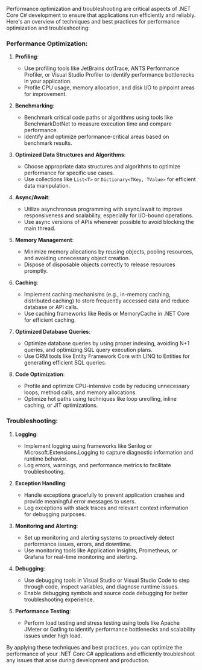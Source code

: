 Performance optimization and troubleshooting are critical aspects of .NET Core C# development to ensure that applications run efficiently and reliably. Here's an overview of techniques and best practices for performance optimization and troubleshooting:

### Performance Optimization:

1. **Profiling**:
   - Use profiling tools like JetBrains dotTrace, ANTS Performance Profiler, or Visual Studio Profiler to identify performance bottlenecks in your application.
   - Profile CPU usage, memory allocation, and disk I/O to pinpoint areas for improvement.

2. **Benchmarking**:
   - Benchmark critical code paths or algorithms using tools like BenchmarkDotNet to measure execution time and compare performance.
   - Identify and optimize performance-critical areas based on benchmark results.

3. **Optimized Data Structures and Algorithms**:
   - Choose appropriate data structures and algorithms to optimize performance for specific use cases.
   - Use collections like `List<T>` or `Dictionary<TKey, TValue>` for efficient data manipulation.

4. **Async/Await**:
   - Utilize asynchronous programming with async/await to improve responsiveness and scalability, especially for I/O-bound operations.
   - Use async versions of APIs whenever possible to avoid blocking the main thread.

5. **Memory Management**:
   - Minimize memory allocations by reusing objects, pooling resources, and avoiding unnecessary object creation.
   - Dispose of disposable objects correctly to release resources promptly.

6. **Caching**:
   - Implement caching mechanisms (e.g., in-memory caching, distributed caching) to store frequently accessed data and reduce database or API calls.
   - Use caching frameworks like Redis or MemoryCache in .NET Core for efficient caching.

7. **Optimized Database Queries**:
   - Optimize database queries by using proper indexing, avoiding N+1 queries, and optimizing SQL query execution plans.
   - Use ORM tools like Entity Framework Core with LINQ to Entities for generating efficient SQL queries.

8. **Code Optimization**:
   - Profile and optimize CPU-intensive code by reducing unnecessary loops, method calls, and memory allocations.
   - Optimize hot paths using techniques like loop unrolling, inline caching, or JIT optimizations.

### Troubleshooting:

1. **Logging**:
   - Implement logging using frameworks like Serilog or Microsoft.Extensions.Logging to capture diagnostic information and runtime behavior.
   - Log errors, warnings, and performance metrics to facilitate troubleshooting.

2. **Exception Handling**:
   - Handle exceptions gracefully to prevent application crashes and provide meaningful error messages to users.
   - Log exceptions with stack traces and relevant context information for debugging purposes.

3. **Monitoring and Alerting**:
   - Set up monitoring and alerting systems to proactively detect performance issues, errors, and downtime.
   - Use monitoring tools like Application Insights, Prometheus, or Grafana for real-time monitoring and alerting.

4. **Debugging**:
   - Use debugging tools in Visual Studio or Visual Studio Code to step through code, inspect variables, and diagnose runtime issues.
   - Enable debugging symbols and source code debugging for better troubleshooting experience.

5. **Performance Testing**:
   - Perform load testing and stress testing using tools like Apache JMeter or Gatling to identify performance bottlenecks and scalability issues under high load.

By applying these techniques and best practices, you can optimize the performance of your .NET Core C# applications and efficiently troubleshoot any issues that arise during development and production.